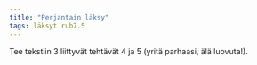 ```yaml
---
title: "Perjantain läksy"
tags: läksyt rub7.5
---
```


Tee tekstiin 3 liittyvät tehtävät 4 ja 5 (yritä parhaasi, älä luovuta!).